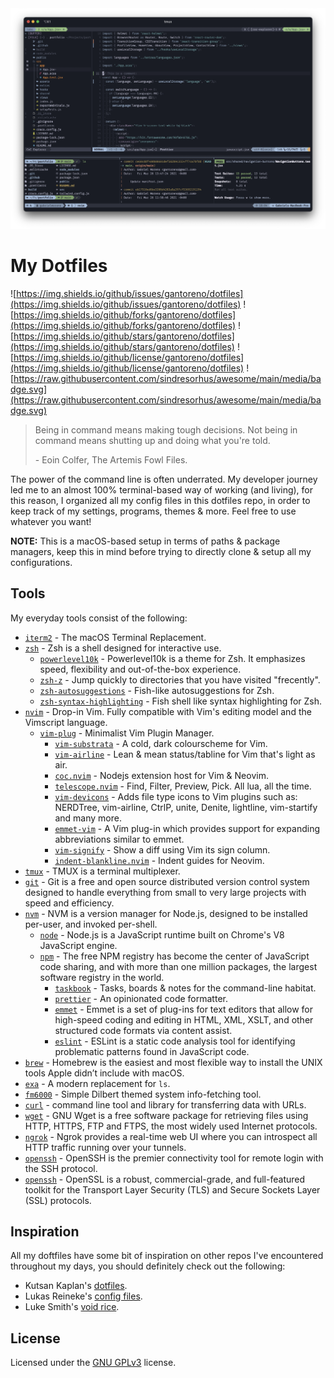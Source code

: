 <div align="center">
  <img src=".github/terminal.png"></img>
</div>

# My Dotfiles

![https://img.shields.io/github/issues/gantoreno/dotfiles](https://img.shields.io/github/issues/gantoreno/dotfiles) ![https://img.shields.io/github/forks/gantoreno/dotfiles](https://img.shields.io/github/forks/gantoreno/dotfiles) ![https://img.shields.io/github/stars/gantoreno/dotfiles](https://img.shields.io/github/stars/gantoreno/dotfiles) ![https://img.shields.io/github/license/gantoreno/dotfiles](https://img.shields.io/github/license/gantoreno/dotfiles) ![https://raw.githubusercontent.com/sindresorhus/awesome/main/media/badge.svg](https://raw.githubusercontent.com/sindresorhus/awesome/main/media/badge.svg)

> Being in command means making tough decisions. Not being in command means shutting up and doing what you're told.
>
> \- Eoin Colfer, The Artemis Fowl Files.

The power of the command line is often underrated. My developer journey led me to an almost 100% terminal-based way of working (and living), for this reason, I organized all my config files in this dotfiles repo, in order to keep track of my settings, programs, themes & more. Feel free to use whatever you want!

**NOTE:** This is a macOS-based setup in terms of paths & package managers, keep this in mind before trying to directly clone & setup all my configurations.

## Tools

My everyday tools consist of the following:

- [`iterm2`](https://iterm2.com/) - The macOS Terminal Replacement.
- [`zsh`](https://www.zsh.org/) - Zsh is a shell designed for interactive use.
  - [`powerlevel10k`](https://github.com/romkatv/powerlevel10k) - Powerlevel10k is a theme for Zsh. It emphasizes speed, flexibility and out-of-the-box experience.
  - [`zsh-z`](https://github.com/agkozak/zsh-z) - Jump quickly to directories that you have visited "frecently".
  - [`zsh-autosuggestions`](https://github.com/zsh-users/zsh-autosuggestions) - Fish-like autosuggestions for Zsh.
  - [`zsh-syntax-highlighting`](https://github.com/zsh-users/zsh-syntax-highlighting) - Fish shell like syntax highlighting for Zsh.
- [`nvim`](https://neovim.io/) - Drop-in Vim. Fully compatible with Vim's editing model and the Vimscript language.
  - [`vim-plug`](https://github.com/junegunn/vim-plug) - Minimalist Vim Plugin Manager.
    - [`vim-substrata`](https://github.com/arzg/vim-substrata) - A cold, dark colourscheme for Vim.
    - [`vim-airline`](https://github.com/vim-airline/vim-airline) - Lean & mean status/tabline for Vim that's light as air.
    - [`coc.nvim`](https://github.com/neoclide/coc.nvim) - Nodejs extension host for Vim & Neovim.
    - [`telescope.nvim`](https://github.com/nvim-telescope/telescope.nvim) - Find, Filter, Preview, Pick. All lua, all the time.
    - [`vim-devicons`](https://github.com/ryanoasis/vim-devicons) - Adds file type icons to Vim plugins such as: NERDTree, vim-airline, CtrlP, unite, Denite, lightline, vim-startify and many more.
    - [`emmet-vim`](https://github.com/mattn/emmet-vim) - A Vim plug-in which provides support for expanding abbreviations similar to emmet.
    - [`vim-signify`](https://github.com/mhinz/vim-signify) - Show a diff using Vim its sign column.
    - [`indent-blankline.nvim`](https://github.com/lukas-reineke/indent-blankline.nvim) - Indent guides for Neovim.
- [`tmux`](http://www.sromero.org/wiki/linux/aplicaciones/tmux) - TMUX is a terminal multiplexer.
- [`git`](https://git-scm.com/) - Git is a free and open source distributed version control system designed to handle everything from small to very large projects with speed and efficiency.
- [`nvm`](https://github.com/nvm-sh/nvm) - NVM is a version manager for Node.js, designed to be installed per-user, and invoked per-shell.
  - [`node`](https://nodejs.org/es/) - Node.js is a JavaScript runtime built on Chrome's V8 JavaScript engine.
  - [`npm`](https://www.npmjs.com/) - The free NPM registry has become the center of JavaScript code sharing, and with more than one million packages, the largest software registry in the world.
    - [`taskbook`](https://github.com/klaussinani/taskbook) - Tasks, boards & notes for the command-line habitat.
    - [`prettier`](https://prettier.io/) - An opinionated code formatter.
    - [`emmet`](https://emmet.io/) - Emmet is a set of plug-ins for text editors that allow for high-speed coding and editing in HTML, XML, XSLT, and other structured code formats via content assist.
    - [`eslint`](https://eslint.org/) - ESLint is a static code analysis tool for identifying problematic patterns found in JavaScript code.
- [`brew`](https://brew.sh/index_es) - Homebrew is the easiest and most flexible way to install the UNIX tools Apple didn’t include with macOS.
- [`exa`](https://github.com/ogham/exa) - A modern replacement for `ls`.
- [`fm6000`](https://github.com/anhsirk0/fetch-master-6000) - Simple Dilbert themed system info-fetching tool.
- [`curl`](https://curl.se/) - command line tool and library for transferring data with URLs.
- [`wget`](https://www.gnu.org/software/wget/) - GNU Wget is a free software package for retrieving files using HTTP, HTTPS, FTP and FTPS, the most widely used Internet protocols.
- [`ngrok`](https://ngrok.com/) - Ngrok provides a real-time web UI where you can introspect all HTTP traffic running over your tunnels.
- [`openssh`](https://www.openssh.com/) - OpenSSH is the premier connectivity tool for remote login with the SSH protocol.
- [`openssh`](https://www.openssl.org/) - OpenSSL is a robust, commercial-grade, and full-featured toolkit for the Transport Layer Security (TLS) and Secure Sockets Layer (SSL) protocols.

## Inspiration

All my doftfiles have some bit of inspiration on other repos I've encountered throughout my days, you should definitely check out the following:

- Kutsan Kaplan's [dotfiles](https://github.com/kutsan/dotfiles).
- Lukas Reineke's [config files](https://github.com/lukas-reineke/dotfiles).
- Luke Smith's [void rice](https://github.com/LukeSmithxyz).

## License

Licensed under the [GNU GPLv3](https://www.gnu.org/licenses/gpl-3.0.html) license.
